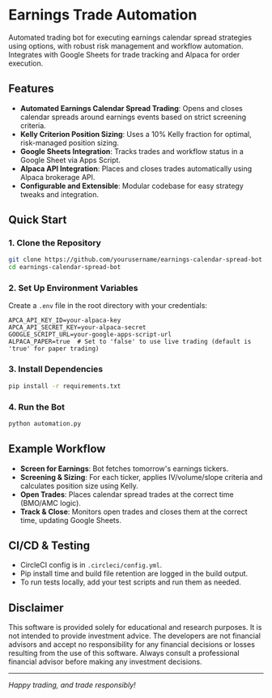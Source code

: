 # Earnings Trade Automation

Automated trading bot for executing earnings calendar spread strategies using options, with robust risk management and workflow automation. Integrates with Google Sheets for trade tracking and Alpaca for order execution. 

## Features
- **Automated Earnings Calendar Spread Trading**: Opens and closes calendar spreads around earnings events based on strict screening criteria.
- **Kelly Criterion Position Sizing**: Uses a 10% Kelly fraction for optimal, risk-managed position sizing.
- **Google Sheets Integration**: Tracks trades and workflow status in a Google Sheet via Apps Script.
- **Alpaca API Integration**: Places and closes trades automatically using Alpaca brokerage API.
- **Configurable and Extensible**: Modular codebase for easy strategy tweaks and integration.

## Quick Start

### 1. Clone the Repository
```bash
git clone https://github.com/yourusername/earnings-calendar-spread-bot.git
cd earnings-calendar-spread-bot
```

### 2. Set Up Environment Variables
Create a `.env` file in the root directory with your credentials:
```
APCA_API_KEY_ID=your-alpaca-key
APCA_API_SECRET_KEY=your-alpaca-secret
GOOGLE_SCRIPT_URL=your-google-apps-script-url
ALPACA_PAPER=true  # Set to 'false' to use live trading (default is 'true' for paper trading)
```

### 3. Install Dependencies
```bash
pip install -r requirements.txt
```

### 4. Run the Bot
```bash
python automation.py
```

## Example Workflow
- **Screen for Earnings**: Bot fetches tomorrow's earnings tickers.
- **Screening & Sizing**: For each ticker, applies IV/volume/slope criteria and calculates position size using Kelly.
- **Open Trades**: Places calendar spread trades at the correct time (BMO/AMC logic).
- **Track & Close**: Monitors open trades and closes them at the correct time, updating Google Sheets.

## CI/CD & Testing
- CircleCI config is in `.circleci/config.yml`.
- Pip install time and build file retention are logged in the build output.
- To run tests locally, add your test scripts and run them as needed.


## Disclaimer
This software is provided solely for educational and research purposes. It is not intended to provide investment advice. The developers are not financial advisors and accept no responsibility for any financial decisions or losses resulting from the use of this software. Always consult a professional financial advisor before making any investment decisions.

---

*Happy trading, and trade responsibly!* 